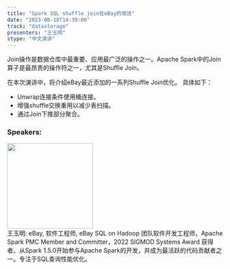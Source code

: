 ```yaml
---
title: "Spark SQL shuffle join在eBay的改进"
date: "2023-08-18T14:30:00" 
track: "datastorage"
presenters: "王玉明"
stype: "中文演讲"
---
```

Join操作是数据仓库中最重要、应用最广泛的操作之一。Apache Spark中的Join算子是最昂贵的操作符之一，尤其是Shuffle Join。

在本次演讲中，将介绍eBay最近添加的一系列Shuffle Join优化。
具体如下：
 - Unwrap连接条件使用桶连接。
 - 增强shuffle交换重用以减少表扫描。
 - 通过Join下推部分聚合。
 ### Speakers: 
 <img src="https://img.bagevent.com/resource/20230605/1650461080.jpg" width="200" /><br>王玉明: eBay, 软件工程师, eBay SQL on Hadoop 团队软件开发工程师，Apache Spark PMC Member and Committer，2022 SIGMOD Systems Award 获得者。从Spark 1.5.0开始参与Apache Spark的开发，并成为最活跃的代码贡献者之一。专注于SQL查询性能优化。
 <br><br>